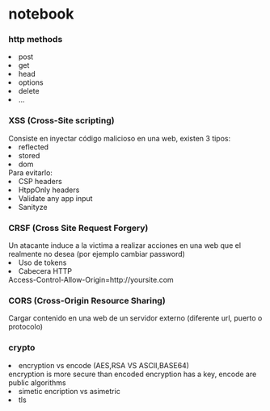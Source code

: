 # notebook


<h3>http methods</h3>
	<li>	post </li>
	<li>	get</li>
	<li>	head</li>
	<li>	options</li>
	<li>	delete</li>
	<li>	...</li>

<h3>XSS (Cross-Site scripting)</h3> 
Consiste en inyectar código malicioso en una web, existen 3 tipos:<br>
			<li>reflected </li>
			<li>stored</li>
			<li>dom	</li>
Para evitarlo:<br>
			<li>CSP headers</li>
			<li>HtppOnly headers</li>
			<li>Validate any app input</li>
			<li>Sanityze</li>

<h3>CRSF (Cross Site Request Forgery)</h3>
Un atacante induce a la victima a realizar acciones en una web que el realmente no desea (por ejemplo cambiar password)
<li>Uso de tokens</li>
<li>Cabecera HTTP</li>
Access-Control-Allow-Origin=http://yoursite.com
   
<h3>CORS (Cross-Origin Resource Sharing)</h3>
	Cargar contenido en una web de un servidor externo (diferente url, puerto o protocolo)
 
<h3>crypto</h3>
	<li>encryption vs encode (AES,RSA VS ASCII,BASE64)</li>
		encryption is more secure than encoded
		encryption has a key, encode are public algorithms
	<li>simetic encription vs asimetric </li>
	<li>tls </li>
